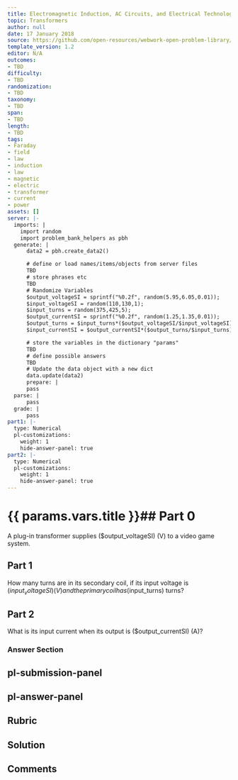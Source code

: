 ```yaml
---
title: Electromagnetic Induction, AC Circuits, and Electrical Technologies
topic: Transformers
author: null
date: 17 January 2018
source: https://github.com/open-resources/webwork-open-problem-library/tree/master/Contrib/BrockPhysics/College_Physics_Urone/23.Electromagnetic_Induction_AC_Circuits_and_Electrical_Technologies/23-07.Transformers/NU_U17_23_07_001.pg
template_version: 1.2
editor: N/A
outcomes:
- TBD
difficulty:
- TBD
randomization:
- TBD
taxonomy:
- TBD
span:
- TBD
length:
- TBD
tags:
- Faraday
- field
- law
- induction
- law
- magnetic
- electric
- transformer
- current
- power
assets: []
server: |-
  imports: |
    import random
    import problem_bank_helpers as pbh
  generate: |
      data2 = pbh.create_data2()

      # define or load names/items/objects from server files
      TBD
      # store phrases etc
      TBD
      # Randomize Variables
      $output_voltageSI = sprintf("%0.2f", random(5.95,6.05,0.01));
      $input_voltageSI = random(110,130,1);
      $input_turns = random(375,425,5);
      $output_currentSI = sprintf("%0.2f", random(1.25,1.35,0.01));
      $output_turns = $input_turns*($output_voltageSI/$input_voltageSI);
      $input_currentSI = $output_currentSI*($output_turns/$input_turns);

      # store the variables in the dictionary "params"
      TBD
      # define possible answers
      TBD
      # Update the data object with a new dict
      data.update(data2)
      prepare: |
      pass
  parse: |
      pass
  grade: |
      pass
part1: |-
  type: Numerical
  pl-customizations:
    weight: 1
    hide-answer-panel: true
part2: |-
  type: Numerical
  pl-customizations:
    weight: 1
    hide-answer-panel: true
---
```


# {{ params.vars.title }}## Part 0 
A plug-in transformer supplies ($output_voltageSI) (V) to a video game system. 
## Part 1 
How many turns are in its secondary coil, if its input voltage is ($input_voltageSI) (V) and the primary coil has ($input_turns) turns? 
## Part 2 
What is its input current when its output is ($output_currentSI) (A)? 


### Answer Section 


## pl-submission-panel 


## pl-answer-panel 


## Rubric 


## Solution 


## Comments 


